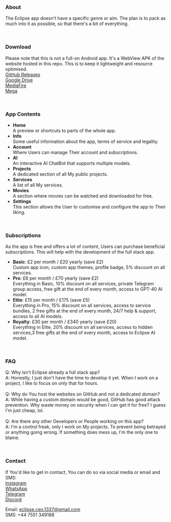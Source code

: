 ### About
The Eclipse app doesn't have a specific genre or aim. The plan is to pack as much into it as possible, so that there's a bit of everything.

<br>  

### Download
Please note that this is not a full-on Android app. It's a WebView APK of the website hosted in this repo. This is to keep it lightweight and resource optimised.  
[GitHub Releases](https://google.com/404)  
[Google Drive](https://google.com/404)  
[MediaFire](https://google.com/404)  
[Mega](https://google.com/404)  

<br>  

### App Contents
- **Home**  
  A preview or shortcuts to parts of the whole app.
  <br>
- **Info**  
  Some useful information about the app, terms of service and legality.
  <br>
- **Account**  
  Where Users can manage Their account and subscriptions.
  <br>
- **AI**  
  An interactive AI ChatBot that supports multiple models.
  <br>
- **Projects**  
  A dedicated section of all My public projects.
  <br>
- **Services**  
  A list of all My services.
  <br>
- **Movies**  
  A section where movies can be watched and downloaded for free.
  <br>
- **Settings**  
  This section allows the User to customise and configure the app to Their liking.

<br>  

### Subscriptions
As the app is free and offers a lot of content, Users can purchase beneficial subscriptions. This will help with the development of the full stack app.  
- **Basic**: £2 per month / £20 yearly (save £2)  
  Custom app icon, custom app themes, profile badge, 5% discount on all services.
  <br>
- **Pro**: £6 per month / £70 yearly (save £2)  
  Everything in Basic, 10% discount on all services, private Telegram group access, free gift at the end of every month, access to GPT-40 AI model.
  <br>
- **Elite**: £15 per month / £175 (save £5)  
  Everything in Pro, 15% discount on all services, access to service bundles, 2 free gifts at the end of every month, 24/7 help & support, access to all AI models.
  <br>
- **Royalty**: £30 per month / £340 yearly (save £20)  
  Everything in Elite, 20% discount on all services, access to hidden services,3 free gifts at the end of every month, access to Eclipse AI model.  

<br>  

### FAQ
Q: Why isn't Eclipse already a full stack app?  
A: Honestly, I just don't have the time to develop it yet. When I work on a project, I like to focus on only that for hours.  
<br> 
Q: Why do You host the websites on GitHub and not a dedicated domain?  
A: While having a custom domain would be good, GitHub has good attack prevention. Why waste money on security when I can get it for free? I guess I'm just cheap, lol.  
<br> 
Q: Are there any other Developers or People working on this app?  
A: I'm a control freak, only I work on My projects. To prevent being betrayed or anything going wrong. If something does mess up, I'm the only one to blame.  

<br>  

### Contact
If You'd like to get in contact, You can do so via social media or email and SMS:  
[Instagram](https://google.com/404)  
[WhatsApp](https://google.com/404)  
[Telegram](https://google.com/404)  
[Discord](https://google.com/404)  

Email: eclipse.ceo.1337@gmail.com  
SMS: +44 7551 349188  
